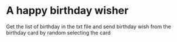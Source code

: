 
# A happy birthday wisher

Get the list of birthday in the txt file and send birthday wish from the birthday card by random selecting the card